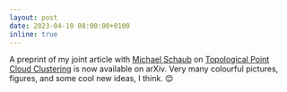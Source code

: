 ```yaml
---
layout: post
date: 2023-04-10 08:00:00+0100
inline: true
---
```


A preprint of my joint article with <a href='https://www7.in.tum.de/~esparza/'>Michael Schaub</a> on <a href='https://arxiv.org/pdf/2303.16716.pdf'>Topological Point Cloud Clustering</a> is now available on arXiv. Very many colourful pictures, figures, and some cool new ideas, I think. :blush:
